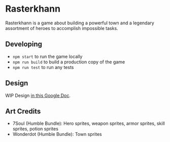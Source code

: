 
# Rasterkhann

Rasterkhann is a game about building a powerful town and a legendary assortment of heroes to accomplish impossible tasks.

## Developing

* `npm start` to run the game locally
* `npm run build` to build a production copy of the game
* `npm run test` to run any tests

## Design

WIP Design [in this Google Doc](https://docs.google.com/document/d/1Pecc--sRZj-DKdZyzmnUy1wXZyEDoUtYtG7Mtt0ZdqU/edit).

## Art Credits

* 7Soul (Humble Bundle): Hero sprites, weapon sprites, armor sprites, skill sprites, potion sprites
* Wonderdot (Humble Bundle): Town sprites